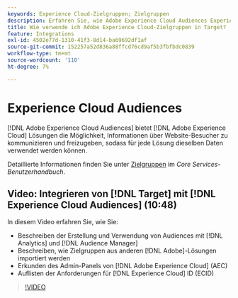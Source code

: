 ```yaml
---
keywords: Experience Cloud-Zielgruppen; Zielgruppen
description: Erfahren Sie, wie Adobe Experience Cloud Audiences Experience Cloud-Lösungen die Kommunikation und den Austausch von Informationen über Website-Besucher mit anderen Adobe-Lösungen ermöglichen.
title: Wie verwende ich Adobe Experience Cloud-Zielgruppen in Target?
feature: Integrations
exl-id: 4502e77d-1310-41f3-8d14-ba69692df1af
source-git-commit: 152257a52d836a88ffcd76cd9af5b3fbfbdc0839
workflow-type: tm+mt
source-wordcount: '110'
ht-degree: 7%

---
```


# Experience Cloud Audiences

[!DNL Adobe Experience Cloud Audiences] bietet [!DNL Adobe Experience Cloud] Lösungen die Möglichkeit, Informationen über Website-Besucher zu kommunizieren und freizugeben, sodass für jede Lösung dieselben Daten verwendet werden können.

Detaillierte Informationen finden Sie unter [Zielgruppen](https://experienceleague.adobe.com/docs/core-services/interface/audiences/audience-library.html?lang=de) im *Core Services-Benutzerhandbuch*.

## Video: Integrieren von [!DNL Target] mit [!DNL Experience Cloud Audiences] (10:48)

In diesem Video erfahren Sie, wie Sie:

* Beschreiben der Erstellung und Verwendung von Audiences mit [!DNL Analytics] und [!DNL Audience Manager]
* Beschreiben, wie Zielgruppen aus anderen [!DNL Adobe]-Lösungen importiert werden
* Erkunden des Admin-Panels von [!DNL Adobe Experience Cloud] (AEC)
* Auflisten der Anforderungen für [!DNL Experience Cloud] ID (ECID)

>[!VIDEO](https://video.tv.adobe.com/v/35152)

